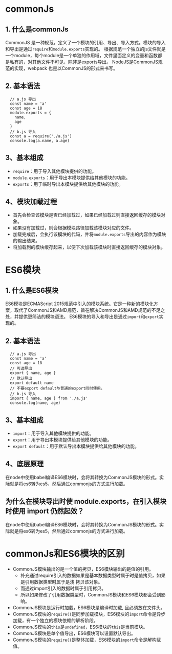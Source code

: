 # commonJs 
## 1. 什么是commonJs
CommonJS 是一种规范，定义了一个模块的引用、导出、导入方式。模块的导入和导出是通过`require`和`module.exports`实现的。
根据规范一个独立的js文件就是一个module，每个module是一个单独的作用域，文件里面定义的变量和函数都是私有的，对其他文件不可见，除非是exports导出。
NodeJS是CommonJS规范的实现，webpack 也是以CommonJS的形式来书写。
## 2. 基本语法
```
  // a.js 导出
  const name = 'a'
  const age = 18
  module.exports = {
    name,
    age
  }
  // b.js 导入
  const a = require('./a.js')
  console.log(a.name, a.age)
```
## 3、基本组成
- `require`：用于导入其他模块提供的功能。
- `module.exports`：用于导出本模块提供给其他模块的功能。
- `exports`：用于临时导出本模块提供给其他模块的功能。
## 4、模块加载过程
- 首先会检查该模块是否已经加载过，如果已经加载过则直接返回缓存的模块对象。
- 如果没有加载过，则会根据模块路径加载该模块对应的文件。
- 加载完成后，会执行该模块的代码，并将`module.exports`导出的内容作为模块的输出结果。
- 将加载到的模块缓存起来，以便下次加载该模块时直接返回缓存的模块对象。

# ES6模块
## 1. 什么是ES6模块
ES6模块是ECMAScript 2015规范中引入的模块系统。它是一种新的模块化方案，取代了CommonJS和AMD规范，旨在解决CommonJS和AMD规范的不足之处，并提供更简洁的模块语法。
ES6模块的导入和导出是通过`import`和`export`实现的。
## 2. 基本语法
```
  // a.js 导出
  const name = 'a'
  const age = 18
  // 可选导出
  export { name, age }
  // 默认导出
  export default name
  // 不要export default与普通的export同时使用。
  // b.js 导入
  import { name, age } from './a.js'
  console.log(name, age)
```
## 3、基本组成
- `import`：用于导入其他模块提供的功能。
- `export`：用于导出本模块提供给其他模块的功能。
- `export default`：用于默认导出本模块提供给其他模块的功能。

## 4、底层原理
在node中使用babel编译ES6模块时，会将其转换为CommonJS模块的形式。实际就是将es6转为es5，然后通过commonjs的方式进行加载。

## 为什么在模块导出时使 module.exports，在引入模块时使用 import 仍然起效？
在node中使用babel编译ES6模块时，会将其转换为CommonJS模块的形式。实际就是将es6转为es5，然后通过commonjs的方式进行加载。

# commonJs和ES6模块的区别
- CommonJS模块输出的是一个值的拷贝，ES6模块输出的是值的引用。
  - 补充通过require引入的数据如果是基本数据类型时属于时是值拷贝，如果是引用数据类型时属于是浅 拷贝该对象。
  - 而通过import引入的数据时属于引用拷贝。
  - 所以如果修改了引用数据类型时，CommonJS模块和ES6模块都会受到影响。
- CommonJS模块是运行时加载，ES6模块是编译时加载, 且必须放在文件头。
- CommonJS模块的`require()`是同步加载模块，ES6模块的`import`命令是异步加载，有一个独立的模块依赖的解析阶段。
- CommonJS模块的`this`是`undefined`，ES6模块的`this`是当前模块。
- CommonJS模块是单个值导出，ES6模块可以设置默认导出。
- CommonJS模块的`require()`是整体加载，ES6模块的`import`命令是解构赋值。
